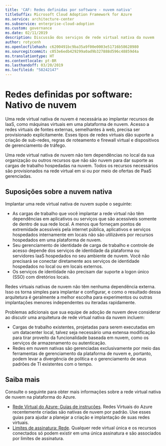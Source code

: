 ```yaml
---
title: 'CAF: Redes definidas por software - nuvem nativa'
titleSuffix: Microsoft Cloud Adoption Framework for Azure
ms.service: architecture-center
ms.subservice: enterprise-cloud-adoption
ms.custom: governance
ms.date: 02/11/2019
description: Discussão dos serviços de rede virtual nativa da nuvem
author: rotycenh
ms.openlocfilehash: c6200491bc9ba35a9f00e0003e51716b58628980
ms.sourcegitcommit: c053e6edb429299a0ad9b327888d596c48859d4a
ms.translationtype: HT
ms.contentlocale: pt-BR
ms.lasthandoff: 03/20/2019
ms.locfileid: "58242147"
---
```

# <a name="software-defined-networks-cloud-native"></a>Redes definidas por software: Nativo de nuvem

Uma rede virtual nativa de nuvem é necessária ao implantar recursos de IaaS, como máquinas virtuais em uma plataforma de nuvem. Acesso a redes virtuais de fontes externas, semelhantes à web, precisa ser provisionado explicitamente. Esses tipos de redes virtuais dão suporte a criação de sub-redes, regras de roteamento e firewall virtual e dispositivos de gerenciamento de tráfego.

Uma rede virtual nativa de nuvem não tem dependências no local da sua organização ou outros recursos que não são nuvem para dar suporte as cargas de trabalho hospedadas na nuvem. Todos os recursos necessários são provisionados na rede virtual em si ou por meio de ofertas de PaaS gerenciadas.

## <a name="cloud-native-assumptions"></a>Suposições sobre a nuvem nativa

Implantar uma rede virtual nativa de nuvem supõe o seguinte:

- As cargas de trabalho que você implantar a rede virtual não têm dependências em aplicativos ou serviços que são acessíveis somente de dentro de sua rede local. A menos que forneçam pontos de extremidade acessíveis pela internet pública, aplicativos e serviços hospedados internamente em locais não são utilizáveis por recursos hospedados em uma plataforma de nuvem.
- Seu gerenciamento de identidade de carga de trabalho e controle de acesso depende dos serviços de identidade da plataforma ou servidores IaaS hospedados no seu ambiente de nuvem. Você não precisará se conectar diretamente aos serviços de identidade hospedados no local ou em locais externos.
- Os serviços de identidade não precisam dar suporte a logon único (SSO) com diretórios locais.

Redes virtuais nativas de nuvem não têm nenhuma dependência externa. Isso os torna simples para implantar e configurar, e como o resultado dessa arquitetura é geralmente a melhor escolha para experimentos ou outras implantações menores independentes ou iteradas rapidamente.

Problemas adicionais que sua equipe de adoção de nuvem deve considerar ao discutir uma arquitetura de rede virtual nativa da nuvem incluem:

- Cargas de trabalho existentes, projetadas para serem executadas em um datacenter local, talvez seja necessário uma extensa modificação para tirar proveito da funcionalidade baseada em nuvem, como os serviços de armazenamento ou autenticação.
- Redes em nuvem nativas são gerenciadas exclusivamente por meio das ferramentas de gerenciamento da plataforma de nuvem e, portanto, podem levar a divergência de política e o gerenciamento de seus padrões de TI existentes com o tempo.

## <a name="learn-more"></a>Saiba mais

Consulte o seguinte para obter mais informações sobre a rede virtual nativa de nuvem na plataforma do Azure.

- [Rede Virtual do Azure: Guias de instruções](/azure/virtual-network/virtual-network-vnet-plan-design-arm). Redes Virtuais do Azure recentemente criadas são nativas de nuvem por padrão. Use esses guias para ajudar a planejar a criação e implantação de suas redes virtuais.
- [Limites de assinatura: Rede](/azure/azure-subscription-service-limits?toc=%2fazure%2fvirtual-network%2ftoc.json#networking-limits). Qualquer rede virtual única e os recursos conectados só podem existir em uma única assinatura e são associados por limites de assinatura.
